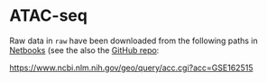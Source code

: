 # ATAC-seq

Raw data in `raw` have been downloaded from the following paths in [Netbooks](http://netbooks.networkmedicine.org/hub/login) (see the also the [GitHub repo](https://github.com/netZoo/netbooks):

https://www.ncbi.nlm.nih.gov/geo/query/acc.cgi?acc=GSE162515